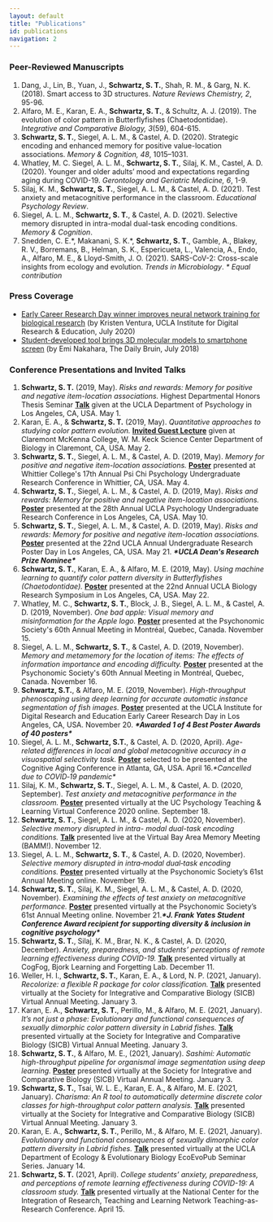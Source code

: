 ```yaml
---
layout: default
title: "Publications"
id: publications
navigation: 2
---
```


### Peer-Reviewed Manuscripts
<ol class="reversed">
    <li>Dang, J., Lin, B., Yuan, J., <strong>Schwartz, S. T.</strong>, Shah, R. M., & Garg, N. K. (2018). Smart access to 3D structures. <em>Nature Reviews Chemistry, 2</em>, 95-96. <a class="invisible" href="https://doi.org/10.1038/s41570-018-0021-y" target="_blank"><i class="ai ai-doi ai"></i></a> <a class="invisible" href="https://www.researchgate.net/profile/Shawn_Schwartz/publication/326039761_Smart_access_to_3D_structures/links/5eb4796aa6fdcc1f1dc8166e/Smart-access-to-3D-structures.pdf" target="_blank"><i class="fa fa-file-pdf-o"></i></a></li>
    <li>Alfaro, M. E., Karan, E. A., <strong>Schwartz, S. T.</strong>, & Schultz, A. J. (2019). The evolution of color pattern in Butterflyfishes (Chaetodontidae). <em>Integrative and Comparative Biology, 3</em>(59), 604-615. <a class="invisible" href="https://doi.org/10.1093/icb/icz119" target="_blank"><i class="ai ai-doi ai"></i></a> <a class="invisible" href="https://www.researchgate.net/profile/Shawn_Schwartz/publication/334441506_The_Evolution_of_Color_Pattern_in_Butterflyfishes_Chaetodontidae/links/5eb47c9392851cd50da12106/The-Evolution-of-Color-Pattern-in-Butterflyfishes-Chaetodontidae.pdf" target="_blank"><i class="fa fa-file-pdf-o"></i></a></li>
    <li><strong>Schwartz, S. T.</strong>, Siegel, A. L. M., & Castel, A. D. (2020). Strategic encoding and enhanced memory for positive value-location associations. <em>Memory & Cognition, 48</em>, 1015–1031. <a class="invisible" href="https://doi.org/10.3758/s13421-020-01034-4" target="_blank"><i class="ai ai-doi ai"></i></a> <a class="invisible" href="https://www.researchgate.net/profile/Shawn_Schwartz/publication/340626403_Strategic_encoding_and_enhanced_memory_for_positive_value-location_associations/links/5f1e8f6a45851515ef4d5bd6/Strategic-encoding-and-enhanced-memory-for-positive-value-location-associations.pdf" target="_blank"><i class="fa fa-file-pdf-o"></i></a></li>
    <li>Whatley, M. C. Siegel, A. L. M., <strong>Schwartz, S. T.</strong>, Silaj, K. M., Castel, A. D. (2020).  Younger and older adults’ mood and expectations regarding aging during COVID-19. <em>Gerontology and Geriatric Medicine, 6</em>, 1-9. <a class="invisible" href="https://doi.org/10.1177%2F2333721420960259" target="_blank"><i class="ai ai-doi ai"></i></a> <a class="invisible" href="https://journals.sagepub.com/doi/pdf/10.1177/2333721420960259" target="_blank"><i class="fa fa-file-pdf-o"></i></a></li>
    <li>Silaj, K. M., <strong>Schwartz, S. T.</strong>, Siegel, A. L. M., & Castel, A. D. (2021). Test anxiety and metacognitive performance in the classroom. <em>Educational Psychology Review</em>. <a class="invisible" href="https://doi.org/10.1007/s10648-021-09598-6" target="_blank"><i class="ai ai-doi ai"></i></a> <a class="invisible" href="https://www.researchgate.net/publication/350157412_Test_Anxiety_and_Metacognitive_Performance_in_the_Classroom" target="_blank"><i class="fa fa-file-pdf-o"></i></a></li>
    <li>Siegel, A. L. M., <strong>Schwartz, S. T.</strong>, & Castel, A. D. (2021). Selective memory disrupted in intra-modal dual-task encoding conditions. <em>Memory & Cognition</em>. <a class="invisible" href="https://doi.org/10.3758/s13421-021-01166-1" target="_blank"><i class="ai ai-doi ai"></i></a> <a class="invisible" href="https://www.researchgate.net/publication/350358408_Selective_memory_disrupted_in_intra-modal_dual-task_encoding_conditions" target="_blank"><i class="fa fa-file-pdf-o"></i></a></li>
    <li>Snedden, C. E.*, Makanani, S. K.*, <strong>Schwartz, S. T.</strong>, Gamble, A., Blakey, R. V., Borremans, B., Helman, S. K., Espericueta, L., Valencia, A., Endo, A., Alfaro, M. E., & Lloyd-Smith, J. O. (2021). SARS-CoV-2: Cross-scale insights from ecology and evolution. <em>Trends in Microbiology</em>. <a class="invisible" href="http://dx.doi.org/10.1016/j.tim.2021.03.013" target="_blank"><i class="ai ai-doi ai"></i></a> <a class="invisible" href="https://www.researchgate.net/publication/350415869_SARS-CoV-2_Cross-scale_Insights_from_Ecology_and_Evolution" target="_blank"><i class="fa fa-file-pdf-o"></i></a><em> * Equal contribution</em></li>
</ol>

### Press Coverage
 - [Early Career Research Day winner improves neural network training for biological research](https://idre.ucla.edu/featured/early-career-research-day-winner-improves-neural-network-training-for-biological-research) (by Kristen Ventura, UCLA Institute for Digital Research &amp; Education, July 2020)
 - [Student-developed tool brings 3D molecular models to smartphone screen](https://dailybruin.com/2018/07/30/student-developed-tool-brings-3d-molecular-models-to-smartphone-screen/) (by Emi Nakahara, The Daily Bruin, July 2018)

### Conference Presentations and Invited Talks
<ol class="reversed">
    <li><strong>Schwartz, S. T.</strong> (2019, May). <em>Risks and rewards: Memory for positive and negative item-location associations.</em> Highest Departmental Honors Thesis Seminar <strong><u>Talk</u></strong> given at the UCLA Department of Psychology in Los Angeles, CA, USA. May 1.</li>
    <li>Karan, E. A., & <strong>Schwartz, S. T.</strong> (2019, May). <em>Quantitative approaches to studying color pattern evolution.</em> <strong><u>Invited Guest Lecture</u></strong> given at Claremont McKenna College, W. M. Keck Science Center Department of Biology in Claremont, CA, USA. May 2.</li>
    <li><strong>Schwartz, S. T.</strong>, Siegel, A. L. M., & Castel, A. D. (2019, May). <em>Memory for positive and negative item-location associations.</em> <strong><u>Poster</u></strong> presented at Whittier College's 17th Annual Psi Chi Psychology Undergraduate Research Conference in Whittier, CA, USA. May 4.</li>
    <li><strong>Schwartz, S. T.</strong>, Siegel, A. L. M., & Castel, A. D. (2019, May). <em>Risks and rewards: Memory for positive and negative item-location associations.</em> <strong><u>Poster</u></strong> presented at the 28th Annual UCLA Psychology Undergraduate Research Conference in Los Angeles, CA, USA. May 10.</li>
    <li><strong>Schwartz, S. T.</strong>, Siegel, A. L. M., & Castel, A. D. (2019, May). <em>Risks and rewards: Memory for positive and negative item-location associations.</em> <strong><u>Poster</u></strong> presented at the 22nd UCLA Annual Undergraduate Research Poster Day in Los Angeles, CA, USA. May 21. <strong><em>*UCLA Dean's Research Prize Nominee*</em></strong></li>
    <li><strong>Schwartz, S. T.</strong>, Karan, E. A., & Alfaro, M. E. (2019, May). <em>Using machine learning to quantify color pattern diversity in Butterflyfishes (Chaetodontidae).</em> <strong><u>Poster</u></strong> presented at the 22nd Annual UCLA Biology Research Symposium in Los Angeles, CA, USA. May 22.</li>
    <li>Whatley, M. C., <strong>Schwartz, S. T.</strong>, Block, J. B., Siegel, A. L. M., & Castel, A. D. (2019, November). <em>One bad apple: Visual memory and misinformation for the Apple logo.</em> <strong><u>Poster</u></strong> presented at the Psychonomic Society's 60th Annual Meeting in Montréal, Quebec, Canada. November 15.</li>
    <li>Siegel, A. L. M., <strong>Schwartz, S. T.</strong>, & Castel, A. D. (2019, November). <em>Memory and metamemory for the location of items: The effects of information importance and encoding difficulty.</em> <strong><u>Poster</u></strong> presented at the Psychonomic Society's 60th Annual Meeting in Montréal, Quebec, Canada. November 16.</li>
    <li><strong>Schwartz, S.T.</strong>, & Alfaro, M. E. (2019, November). <em>High-throughput phenoscaping using deep learning for accurate automatic instance segmentation of fish images.</em> <strong><u>Poster</u></strong> presented at the UCLA Institute for Digital Research and Education Early Career Research Day in Los Angeles, CA, USA. November 20. <strong><em>*Awarded 1 of 4 Best Poster Awards of 40 posters*</em></strong></li>
    <li>Siegel, A. L. M., <strong>Schwartz, S.T.</strong>, & Castel, A. D. (2020, April). <em>Age-related differences in local and global metacognitive accuracy in a visuospatial selectivity task.</em> <strong><u>Poster</u></strong> selected to be presented at the Cognitive Aging Conference in Atlanta, GA, USA. April 16.<em>*Cancelled due to COVID‐19 pandemic*</em></li>
    <li>Silaj, K. M., <strong>Schwartz, S. T.</strong>, Siegel, A. L. M., & Castel, A. D. (2020, September). <em>Test anxiety and metacognitive performance in the classroom.</em> <strong><u>Poster</u></strong> presented virtually at the UC Psychology Teaching & Learning Virtual Conference 2020 online. September 18.</li>
    <li><strong>Schwartz, S. T.</strong>, Siegel, A. L. M., & Castel, A. D. (2020, November). <em>Selective memory disrupted in intra- modal dual-task encoding conditions.</em> <strong><u>Talk</u></strong> presented live at the Virtual Bay Area Memory Meeting (BAMM!). November 12.</li>
    <li>Siegel, A. L. M., <strong>Schwartz, S. T.</strong>, & Castel, A. D. (2020, November). <em>Selective memory disrupted in intra‐modal dual‐task encoding conditions.</em> <strong><u>Poster</u></strong> presented virtually at the Psychonomic Society’s 61st Annual Meeting online. November 19.</li>
    <li><strong>Schwartz, S. T.</strong>, Silaj, K. M., Siegel, A. L. M., & Castel, A. D. (2020, November). <em>Examining the effects of test anxiety on metacognitive performance.</em> <strong><u>Poster</u></strong> presented virtually at the Psychonomic Society’s 61st Annual Meeting online. November 21.<strong><em>*J. Frank Yates Student Conference Award recipient for supporting diversity & inclusion in cognitive psychology*</em></strong></li>
    <li><strong>Schwartz, S. T.</strong>, Silaj, K. M., Brar, N. K., & Castel, A. D. (2020, December). <em>Anxiety, preparedness, and students’ perceptions of remote learning effectiveness during COVID-19.</em> <strong><u>Talk</u></strong> presented virtually at CogFog, Bjork Learning and Forgetting Lab. December 11.</li>
    <li>Weller, H. I., <strong>Schwartz, S. T.</strong>, Karan, E. A., & Lord, N. P. (2021, January). <em>Recolorize: a flexible R package for color classification.</em> <strong><u>Talk</u></strong> presented virtually at the Society for Integrative and Comparative Biology (SICB) Virtual Annual Meeting. January 3.</li>
    <li>Karan, E. A., <strong>Schwartz, S. T.</strong>, Perillo, M., & Alfaro, M. E. (2021, January). <em>It’s not just a phase: Evolutionary and functional consequences of sexually dimorphic color pattern diversity in Labrid fishes.</em> <strong><u>Talk</u></strong> presented virtually at the Society for Integrative and Comparative Biology (SICB) Virtual Annual Meeting. January 3.</li>
    <li><strong>Schwartz, S. T.</strong>, & Alfaro, M. E., (2021, January). <em>Sashimi: Automatic high-throughput pipeline for organismal image segmentation using deep learning.</em> <strong><u>Poster</u></strong> presented virtually at the Society for Integrative and Comparative Biology (SICB) Virtual Annual Meeting. January 3.</li>
    <li><strong>Schwartz, S. T.</strong>, Tsai, W. L. E., Karan, E. A., & Alfaro, M. E. (2021, January). <em>Charisma: An R tool to automatically determine discrete color classes for high-throughput color pattern analysis.</em> <strong><u>Talk</u></strong> presented virtually at the Society for Integrative and Comparative Biology (SICB) Virtual Annual Meeting. January 3.</li>
    <li>Karan, E. A., <strong>Schwartz, S. T.</strong>, Perillo, M., & Alfaro, M. E. (2021, January). <em>Evolutionary and functional consequences of sexually dimorphic color pattern diversity in Labrid fishes.</em> <strong><u>Talk</u></strong> presented virtually at the UCLA Department of Ecology & Evolutionary Biology EcoEvoPub Seminar Series. January 14.</li>
    <li><strong>Schwartz, S. T.</strong> (2021, April). <em>College students’ anxiety, preparedness, and perceptions of remote learning effectiveness during COVID-19: A classroom study.</em> <strong><u>Talk</u></strong> presented virtually at the National Center for the Integration of Research, Teaching and Learning Network Teaching-as-Research Conference. April 15.</li>
</ol>